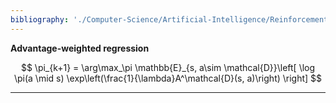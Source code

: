 ```yaml
---
bibliography: './Computer-Science/Artificial-Intelligence/Reinforcement-Learning/papers.bib'
---
```


**Advantage-weighted regression**

$$
\pi_{k+1} = \arg\max_\pi \mathbb{E}_{s, a\sim \mathcal{D}}\left[ \log \pi(a \mid s) \exp\left(\frac{1}{\lambda}A^\mathcal{D}(s, a)\right) \right]
$$

---